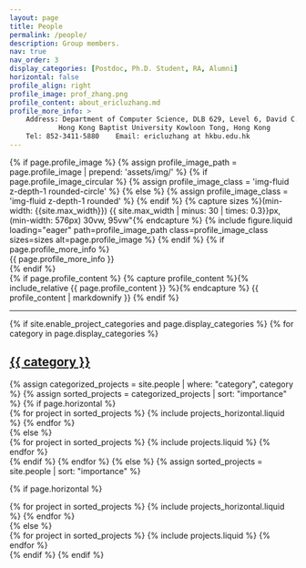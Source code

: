```yaml
---
layout: page
title: People
permalink: /people/
description: Group members.
nav: true
nav_order: 3
display_categories: [Postdoc, Ph.D. Student, RA, Alumni]
horizontal: false
profile_align: right
profile_image: prof_zhang.png
profile_content: about_ericluzhang.md
profile_more_info: >
    Address: Department of Computer Science, DLB 629, Level 6, David C. Lam Building Shaw Campus, 
            Hong Kong Baptist University Kowloon Tong, Hong Kong
    Tel: 852-3411-5880    Email: ericluzhang at hkbu.edu.hk
---
```


<!-- pages/people.md -->

<div >
  <div class="profile float-{% if page.profile_align == 'left' %}left{% else %}right{% endif %}">
    {% if page.profile_image %}
      {% assign profile_image_path = page.profile_image | prepend: 'assets/img/' %}
      {% if page.profile_image_circular %}
        {% assign profile_image_class = 'img-fluid z-depth-1 rounded-circle' %}
      {% else %}
        {% assign profile_image_class = 'img-fluid z-depth-1 rounded' %}
      {% endif %}
      {% capture sizes %}(min-width: {{site.max_width}}) {{ site.max_width | minus: 30 | times: 0.3}}px, (min-width: 576px) 30vw, 95vw"{% endcapture %}
      {% include figure.liquid loading="eager" path=profile_image_path class=profile_image_class sizes=sizes alt=page.profile_image %}
    {% endif %}
    {% if page.profile_more_info %}
      <div class="more-info">{{ page.profile_more_info }}</div>
    {% endif %}
  </div>
  <div class="clearfix">
    {% if page.profile_content %}
      {% capture profile_content %}{% include_relative {{ page.profile_content }} %}{% endcapture %}
      {{ profile_content | markdownify }}
    {% endif %}
  </div>
  <hr>
  {% if site.enable_project_categories and page.display_categories %}
    <!-- Display categorized projects -->
    {% for category in page.display_categories %}
      <a id="{{ category }}" href=".#{{ category }}">
        <h2 class="category">{{ category }}</h2>
      </a>
      {% assign categorized_projects = site.people | where: "category", category %}
      {% assign sorted_projects = categorized_projects | sort: "importance" %}
      <!-- Generate cards for each project -->
      {% if page.horizontal %}
      <div class="container">
        <div class="row row-cols-1 row-cols-md-2">
        {% for project in sorted_projects %}
          {% include projects_horizontal.liquid %}
        {% endfor %}
        </div>
      </div>
      {% else %}
      <div class="row row-cols-1 row-cols-md-3">
        {% for project in sorted_projects %}
          {% include projects.liquid %}
        {% endfor %}
      </div>
      {% endif %}
    {% endfor %}
  {% else %}
  <!-- Display projects without categories -->
  {% assign sorted_projects = site.people | sort: "importance" %}
    <!-- Generate cards for each project -->

  {% if page.horizontal %}
  <div class="container">
    <div class="row row-cols-1 row-cols-md-2">
    {% for project in sorted_projects %}
      {% include projects_horizontal.liquid %}
    {% endfor %}
    </div>
  </div>
  {% else %}
  <div class="row row-cols-1 row-cols-md-3">
    {% for project in sorted_projects %}
      {% include projects.liquid %}
    {% endfor %}
  </div>
  {% endif %}
{% endif %}
</div>
